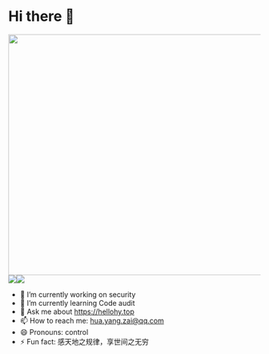 # Hi there 👋
<img src="https://hellohy.top/wp-content/uploads/2021/05/三个可爱动漫女生马尾辫红眼睛裙子4k壁纸_彼岸图网-1024x576.jpg" width="900" height="480"><img src="https://github-readme-stats-mrdulin.vercel.app/api?username=light-Life&show_icons=true&hide_border=true&theme=buefy&bg_color=DEG,COLOR1,COLOR2,COLOR3"><img src="https://github-readme-stats.vercel.app/api/top-langs/?username=light-Life&layout=compact&hide_border=true&theme=buefy&show_icons=true">



- 🔭 I’m currently working on security
- 🌱 I’m currently learning Code audit
- 💬 Ask me about https://hellohy.top
- 📫 How to reach me: hua.yang.zai@qq.com
- 😄 Pronouns: control
- ⚡ Fun fact: 感天地之规律，享世间之无穷

